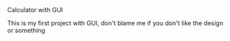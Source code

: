 Calculator with GUI

This is my first project with GUI, don't blame me if you don't like the design or something
